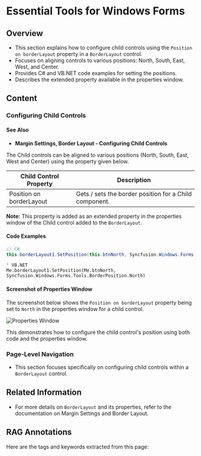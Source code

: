 <!--
source: image
domain: syncfusion-sdk
task: pdf-ocr-to-markdown
language: en
source_filename: page_1030.jpeg
document_name: tools
page_number: 1030
page_id: tools#page_1030
product: Syncfusion Winforms
version: 11.4.0.26
timestamp: 2025-08-09T08:23:26Z
fidelity: lossless
-->

# Essential Tools for Windows Forms

## Overview
- This section explains how to configure child controls using the `Position on borderLayout` property in a `BorderLayout` control.
- Focuses on aligning controls to various positions: North, South, East, West, and Center.
- Provides C# and VB.NET code examples for setting the positions.
- Describes the extended property available in the properties window.

## Content

### Configuring Child Controls

#### See Also
- **Margin Settings, Border Layout - Configuring Child Controls**

The Child controls can be aligned to various positions (North, South, East, West and Center) using the property given below.

| Child Control Property      | Description                                                                 |
|-----------------------------|-----------------------------------------------------------------------------|
| Position on borderLayout     | Gets / sets the border position for a Child component.                          |

**Note:** This property is added as an extended property in the properties window of the Child control added to the `BorderLayout`.

#### Code Examples

```csharp
// C#
this.borderLayout1.SetPosition(this.btnNorth, Syncfusion.Windows.Forms.Tools.BorderPosition.North);
```

```vb.net
' VB.NET
Me.borderLayout1.SetPosition(Me.btnNorth, Syncfusion.Windows.Forms.Tools.BorderPosition.North)
```

#### Screenshot of Properties Window

The screenshot below shows the `Position on borderLayout` property being set to `North` in the properties window for a child control.

![Properties Window](https://via.placeholder.com/300 "Figure: Properties Window")

This demonstrates how to configure the child control's position using both code and the properties window.

### Page-Level Navigation
- This section focuses specifically on configuring child controls within a `BorderLayout` control.

## Related Information
- For more details on `BorderLayout` and its properties, refer to the documentation on Margin Settings and Border Layout.

## RAG Annotations

Here are the tags and keywords extracted from this page:
<!-- tags: [Windows Forms, Syncfusion, BorderLayout, Child Controls, Position, C#, VB.NET, Properties Window] -->
<!-- keywords: [BorderLayout, Child Controls, Position, Configuring, Windows Forms, Syncfusion, C#, VB.NET, Properties Window] -->

